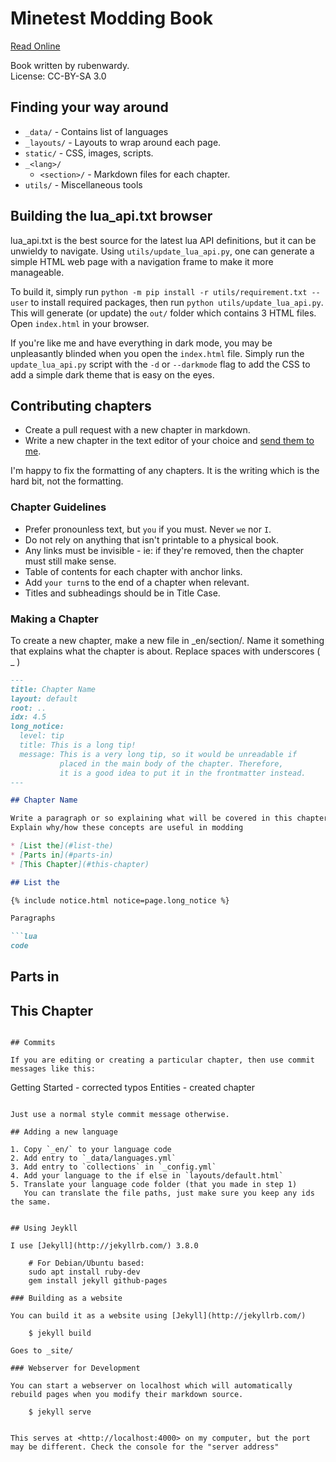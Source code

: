 # Minetest Modding Book

[Read Online](https://rubenwardy.com/minetest_modding_book/)

Book written by rubenwardy.  
License: CC-BY-SA 3.0

## Finding your way around

* `_data/` - Contains list of languages
* `_layouts/` - Layouts to wrap around each page.
* `static/` - CSS, images, scripts.
* `_<lang>/`
    * `<section>/` - Markdown files for each chapter.
* `utils/` - Miscellaneous tools

## Building the lua_api.txt browser
lua_api.txt is the best source for the latest lua API definitions, but it can be unwieldy to navigate.  Using `utils/update_lua_api.py`, one can generate a simple HTML web page with a navigation frame to make it more manageable.

To build it, simply run `python -m pip install -r utils/requirement.txt --user` to install required packages, then run `python utils/update_lua_api.py`.  This will generate (or update) the `out/` folder which contains 3 HTML files.  Open `index.html` in your browser.

If you're like me and have everything in dark mode, you may be unpleasantly blinded when you open the `index.html` file.  Simply run the `update_lua_api.py` script with the `-d` or `--darkmode` flag to add the CSS to add a simple dark theme that is easy on the eyes.

## Contributing chapters

* Create a pull request with a new chapter in markdown.
* Write a new chapter in the text editor of your choice and
 [send them to me](https://rubenwardy.com/contact/).

I'm happy to fix the formatting of any chapters. It is
the writing which is the hard bit, not the formatting.

### Chapter Guidelines

* Prefer pronounless text, but `you` if you must. Never `we` nor `I`.
* Do not rely on anything that isn't printable to a physical book.
* Any links must be invisible - ie: if they're removed, then the chapter must
  still make sense.
* Table of contents for each chapter with anchor links.
* Add `your turn`s to the end of a chapter when relevant.
* Titles and subheadings should be in Title Case.

### Making a Chapter

To create a new chapter, make a new file in _en/section/.
Name it something that explains what the chapter is about.
Replace spaces with underscores ( _ )

```markdown
---
title: Chapter Name
layout: default
root: ..
idx: 4.5
long_notice:
  level: tip
  title: This is a long tip!
  message: This is a very long tip, so it would be unreadable if
           placed in the main body of the chapter. Therefore,
           it is a good idea to put it in the frontmatter instead.
---

## Chapter Name

Write a paragraph or so explaining what will be covered in this chapter.
Explain why/how these concepts are useful in modding

* [List the](#list-the)
* [Parts in](#parts-in)
* [This Chapter](#this-chapter)

## List the

{% include notice.html notice=page.long_notice %}

Paragraphs

```lua
code
```

## Parts in

## This Chapter
```

## Commits

If you are editing or creating a particular chapter, then use commit messages like this:

```
Getting Started - corrected typos
Entities - created chapter
```

Just use a normal style commit message otherwise.

## Adding a new language

1. Copy `_en/` to your language code
2. Add entry to `_data/languages.yml`
3. Add entry to `collections` in `_config.yml`
4. Add your language to the if else in `layouts/default.html`
5. Translate your language code folder (that you made in step 1)
   You can translate the file paths, just make sure you keep any ids the same.


## Using Jeykll

I use [Jekyll](http://jekyllrb.com/) 3.8.0

    # For Debian/Ubuntu based:
    sudo apt install ruby-dev
    gem install jekyll github-pages

### Building as a website

You can build it as a website using [Jekyll](http://jekyllrb.com/)

    $ jekyll build

Goes to _site/

### Webserver for Development

You can start a webserver on localhost which will automatically
rebuild pages when you modify their markdown source.

    $ jekyll serve


This serves at <http://localhost:4000> on my computer, but the port
may be different. Check the console for the "server address"
